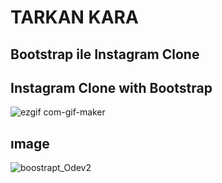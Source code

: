 # TARKAN KARA
## Bootstrap ile Instagram Clone
## Instagram Clone with Bootstrap

![ezgif com-gif-maker](https://user-images.githubusercontent.com/59411109/180808047-bb72d8d6-cd0d-4ede-a0b1-8a7eb9824d0b.gif)



## ımage
![boostrapt_Odev2](https://user-images.githubusercontent.com/59411109/180807000-60faed89-3e6e-4aff-8eec-8a974540cb08.png)
